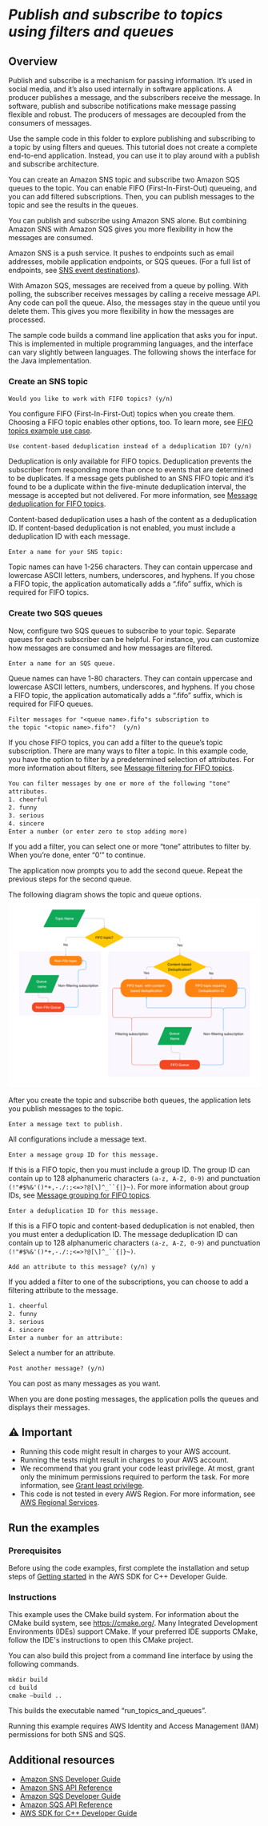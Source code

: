 # ***Publish and subscribe to topics using filters and queues***

## Overview


Publish and subscribe is a mechanism for passing information. It’s used in social media, and it’s also used internally in software applications. A producer publishes a message, and the subscribers receive the message. In software, publish and subscribe notifications make message passing flexible and robust. The producers of messages are decoupled from the consumers of messages.

Use the sample code in this folder to explore publishing and subscribing to a topic by using filters and queues. This tutorial does not create a complete end-to-end application. Instead, you can use it to play around with a publish and subscribe architecture.

You can create an Amazon SNS topic and subscribe two Amazon SQS queues to the topic. You can enable FIFO (First-In-First-Out) queueing, and you can add filtered subscriptions. Then, you can publish messages to the topic and see the results in the queues.

You can publish and subscribe using Amazon SNS alone. But combining Amazon SNS with Amazon SQS gives you more flexibility in how the messages are consumed.

Amazon SNS is a push service. It pushes to endpoints such as email addresses, mobile application endpoints, or SQS queues. (For a full list of endpoints, see [SNS event destinations](https://docs.aws.amazon.com/sns/latest/dg/sns-event-destinations.html)).

With Amazon SQS, messages are received from a queue by polling. With polling, the subscriber receives messages by calling a receive message API. Any code can poll the queue. Also, the messages stay in the queue until you delete them. This gives you more flexibility in how the messages are processed.

The sample code builds a command line application that asks you for input. This is implemented in multiple programming languages, and the interface can vary slightly between languages. The following shows the interface for the Java implementation.

### Create an SNS topic

```
Would you like to work with FIFO topics? (y/n) 
```

You configure FIFO (First-In-First-Out) topics when you create them. Choosing a FIFO topic enables other options, too. To learn more, see [FIFO topics example use case](https://docs.aws.amazon.com/sns/latest/dg/fifo-example-use-case.html).


```
Use content-based deduplication instead of a deduplication ID? (y/n)
```

Deduplication is only available for FIFO topics. Deduplication prevents the subscriber from responding more than once to events that are determined to be duplicates. If a message gets published to an SNS FIFO topic and it’s found to be a duplicate within the five-minute deduplication interval, the message is accepted but not delivered. For more information, see [Message deduplication for FIFO topics](https://docs.aws.amazon.com/sns/latest/dg/fifo-message-dedup.html).

Content-based deduplication uses a hash of the content as a deduplication ID. If content-based deduplication is not enabled, you must include a deduplication ID with each message.

```
Enter a name for your SNS topic:
```

Topic names can have 1-256 characters. They can contain uppercase and lowercase ASCII letters, numbers, underscores, and hyphens. If you chose a FIFO topic, the application automatically adds a “.fifo” suffix, which is required for FIFO topics.

### Create two SQS queues

Now, configure two SQS queues to subscribe to your topic. Separate queues for each subscriber can be helpful. For 
instance, you can customize how messages are consumed and how messages are filtered.

```
Enter a name for an SQS queue.
```

Queue names can have 1-80 characters. They can contain uppercase and lowercase ASCII letters, numbers, underscores, and hyphens. If you chose a FIFO topic, the application automatically adds a “.fifo” suffix, which is required for FIFO queues.


```
Filter messages for "<queue name>.fifo"s subscription to 
the topic "<topic name>.fifo"?  (y/n)
```

If you chose FIFO topics, you can add a filter to the queue’s topic subscription. There are many ways to filter a topic. In this example code, you have the option to filter by a predetermined selection of attributes. For more information about filters, see [Message filtering for FIFO topics](https://docs.aws.amazon.com/sns/latest/dg/fifo-message-filtering.html).


```
You can filter messages by one or more of the following "tone" attributes.
1. cheerful
2. funny
3. serious
4. sincere
Enter a number (or enter zero to stop adding more)
```

If you add a filter, you can select one or more “tone” attributes to filter by. When you’re done, enter “0’” to continue.

The application now prompts you to add the second queue. Repeat the previous steps for the second queue.

The following diagram shows the topic and queue options.
![Diagram of the options](images/fifo_topics_diagram.png)

After you create the topic and subscribe both queues, the application lets you publish messages to the topic.


```
Enter a message text to publish.
```

All configurations include a message text.


```
Enter a message group ID for this message.
```

If this is a FIFO topic, then you must include a group ID. The group ID can contain up to 128 alphanumeric characters `(a-z, A-Z, 0-9)` and punctuation `(!"#$%&'()*+,-./:;<=>?@[\]^_``{|}~)`.
For more information about group IDs, see [Message grouping for FIFO topics](https://docs.aws.amazon.com/sns/latest/dg/fifo-message-grouping.html).


```
Enter a deduplication ID for this message.
```

If this is a FIFO topic and content-based deduplication is not enabled, then you must enter a deduplication ID. The message deduplication ID can contain up to 128 alphanumeric characters `(a-z, A-Z, 0-9)` and punctuation `(!"#$%&'()*+,-./:;<=>?@[\]^_``{|}~)`.


```
Add an attribute to this message? (y/n) y
```

If you added a filter to one of the subscriptions, you can choose to add a filtering attribute to the message.


```
1. cheerful
2. funny
3. serious
4. sincere
Enter a number for an attribute: 
```

Select a number for an attribute.


```
Post another message? (y/n)
```

You can post as many messages as you want.

When you are done posting messages, the application polls the queues and displays their messages.


##  ⚠️ Important

* Running this code might result in charges to your AWS account.
* Running the tests might result in charges to your AWS account.
* We recommend that you grant your code least privilege. At most, grant only the minimum permissions required to perform the task. For more information, see [Grant least privilege](https://docs.aws.amazon.com/IAM/latest/UserGuide/best-practices.html#grant-least-privilege).
* This code is not tested in every AWS Region. For more information, see [AWS Regional Services](https://aws.amazon.com/about-aws/global-infrastructure/regional-product-services).

## Run the examples

### Prerequisites

Before using the code examples, first complete the installation and setup steps of [Getting started](https://docs.aws.amazon.com/sdk-for-cpp/v1/developer-guide/getting-started.html) in the AWS SDK for
C++ Developer Guide.


###  Instructions

This example uses the CMake build system. For information about the CMake build system, see https://cmake.org/.
Many Integrated Development Environments (IDEs) support CMake. If your preferred IDE supports CMake, follow the IDE's instructions to open this CMake project.

You can also build this project from a command line interface by using the following commands.


```
mkdir build 
cd build
cmake —build ..
```

This builds the executable named “run_topics_and_queues”.

Running this example requires AWS Identity and Access Management (IAM) permissions for both SNS and SQS.

## Additional resources

* [Amazon SNS Developer Guide](https://docs.aws.amazon.com/sns/latest/dg/welcome.html)
* [Amazon SNS API Reference](https://docs.aws.amazon.com/sns/latest/api/welcome.html)
* [Amazon SQS Developer Guide](https://docs.aws.amazon.com/AWSSimpleQueueService/latest/SQSDeveloperGuide/welcome.html)
* [Amazon SQS API Reference](https://docs.aws.amazon.com/AWSSimpleQueueService/latest/APIReference/Welcome.html)
* [AWS SDK for C++ Developer Guide](https://docs.aws.amazon.com/sdk-for-cpp/v1/developer-guide/welcome.html)

